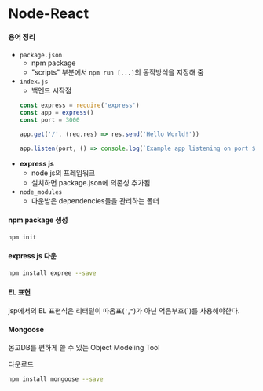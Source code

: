 # Node-React

#### 용어 정리
- `package.json`
  - npm package
  - "scripts" 부분에서 `npm run [...]`의 동작방식을 지정해 줌
- `index.js`
  - 백엔드 시작점
  ```js
  const express = require('express')
  const app = express()
  const port = 3000

  app.get('/', (req,res) => res.send('Hello World!'))

  app.listen(port, () => console.log(`Example app listening on port ${port}!`))
  ```
- **express js**
  - node js의 프레임워크
  - 설치하면 package.json에 의존성 추가됨
- `node_modules`
  - 다운받은 dependencies들을 관리하는 폴더

#### npm package 생성
```zsh
npm init
```
#### express js 다운
```zsh
npm install expree --save
```

#### EL 표현
jsp에서의 EL 표현식은 리터럴이 따옴표(`'`,`"`)가 아닌 억음부호(**`**)를 사용해야한다.

#### Mongoose
몽고DB를 편하게 쓸 수 있는 Object Modeling Tool

다운로드
```sh
npm install mongoose --save
```